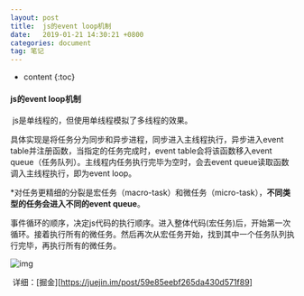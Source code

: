 ```yaml
---
layout: post
title:  js的event loop机制
date:   2019-01-21 14:30:21 +0800
categories: document
tag: 笔记
---
```


* content
{:toc}

#### js的event loop机制

​	js是单线程的，但使用单线程模拟了多线程的效果。

​	具体实现是将任务分为同步和异步进程，同步进入主线程执行，异步进入event table并注册函数，当指定的任务完成时，event table会将该函数移入event queue（任务队列）。主线程内任务执行完毕为空时，会去event queue读取函数调入主线程执行，即为event loop。

​	*对任务更精细的分裂是宏任务（macro-task）和微任务（micro-task），**不同类型的任务会进入不同的event queue**。

​	事件循环的顺序，决定js代码的执行顺序。进入整体代码(宏任务)后，开始第一次循环。接着执行所有的微任务。然后再次从宏任务开始，找到其中一个任务队列执行完毕，再执行所有的微任务。

![img](https://user-gold-cdn.xitu.io/2017/11/21/15fdcea13361a1ec?imageView2/0/w/1280/h/960/format/webp/ignore-error/1)

​	详细：[掘金][https://juejin.im/post/59e85eebf265da430d571f89]